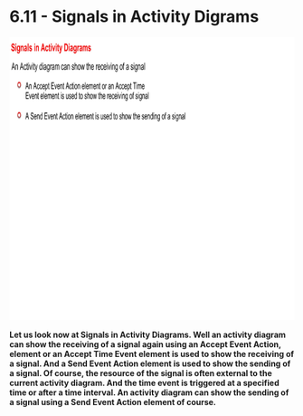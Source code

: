 # 6.11 - Signals in Activity Digrams

<img src="/images/06_11_01.jpg" width="800" height="500">

**Let us look now at Signals in Activity Diagrams. Well an activity diagram can show the receiving of a signal again using an Accept Event Action, element or an Accept Time Event element is used to show the receiving of a signal. And a Send Event Action element is used to show the sending of a signal. Of course, the resource of the signal is often external to the current activity diagram. And the time event is triggered at a specified time or after a time interval. An activity diagram can show the sending of a signal using a Send Event Action element of course.**